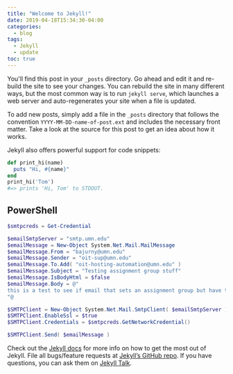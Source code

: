 ```yaml
---
title: "Welcome to Jekyll!"
date: 2019-04-18T15:34:30-04:00
categories:
  - blog
tags:
  - Jekyll
  - update
toc: true
---
```


You'll find this post in your `_posts` directory. Go ahead and edit it and re-build the site to see your changes. You can rebuild the site in many different ways, but the most common way is to run `jekyll serve`, which launches a web server and auto-regenerates your site when a file is updated.

To add new posts, simply add a file in the `_posts` directory that follows the convention `YYYY-MM-DD-name-of-post.ext` and includes the necessary front matter. Take a look at the source for this post to get an idea about how it works.

Jekyll also offers powerful support for code snippets:

```ruby
def print_hi(name)
  puts "Hi, #{name}"
end
print_hi('Tom')
#=> prints 'Hi, Tom' to STDOUT.
```

## PowerShell

```powershell
$smtpcreds = Get-Credential

$emailSmtpServer = "smtp.umn.edu"
$emailMessage = New-Object System.Net.Mail.MailMessage
$emailMessage.From = "bajurny@umn.edu"
$emailMessage.Sender = "oit-sup@umn.edu"
$emailMessage.To.Add( "oit-hosting-automation@umn.edu" )
$emailMessage.Subject = "Testing assignment group stuff"
$emailMessage.IsBodyHtml = $false
$emailMessage.Body = @"
this is a test to see if email that sets an assignment group but have the assignment group overridden by email body
"@

$SMTPClient = New-Object System.Net.Mail.SmtpClient( $emailSmtpServer )
$SMTPClient.EnableSsl = $true
$SMTPClient.Credentials = $smtpcreds.GetNetworkCredential()

$SMTPClient.Send( $emailMessage )
```

Check out the [Jekyll docs][jekyll-docs] for more info on how to get the most out of Jekyll. File all bugs/feature requests at [Jekyll’s GitHub repo][jekyll-gh]. If you have questions, you can ask them on [Jekyll Talk][jekyll-talk].

[jekyll-docs]: https://jekyllrb.com/docs/home
[jekyll-gh]:   https://github.com/jekyll/jekyll
[jekyll-talk]: https://talk.jekyllrb.com/
